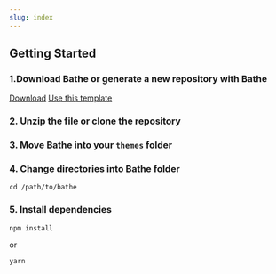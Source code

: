 ```yaml
---
slug: index
---
```


<h2 id="getting-started">Getting Started</h2>

### 1.Download Bathe or generate a new repository with Bathe

<a class="button" href="https://github.com/wp-bathe/bathe/archive/master.zip">Download</a>
<a class="button" href="https://github.com/ixkaito/bathe/generate" target="_blank" rel="noopener">Use this template</a>

### 2. Unzip the file or clone the repository

### 3. Move Bathe into your `themes` folder

### 4. Change directories into Bathe folder

```shell
cd /path/to/bathe
```

### 5. Install dependencies

```shell
npm install
```

or

```shell
yarn
```

